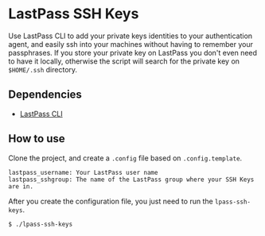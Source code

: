 # LastPass SSH Keys

Use LastPass CLI to add your private keys identities to your authentication agent,
and easily ssh into your machines without having to remember your passphrases.
If you store your private key on LastPass you don't even need to have it locally,
otherwise the script will search for the private key on `$HOME/.ssh` directory.


## Dependencies

* [LastPass CLI](https://github.com/lastpass/lastpass-cli)

## How to use

Clone the project, and create a `.config` file based on `.config.template`.

```
lastpass_username: Your LastPass user name
lastpass_sshgroup: The name of the LastPass group where your SSH Keys are in.
```
After you create the configuration file, you just need to run the `lpass-ssh-keys`.

```
$ ./lpass-ssh-keys
```

